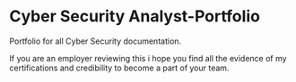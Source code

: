 # Cyber Security Analyst-Portfolio
Portfolio for all Cyber Security documentation.

If you are an employer reviewing this i hope you find all the evidence of my certifications and credibility to become a part of your team.
